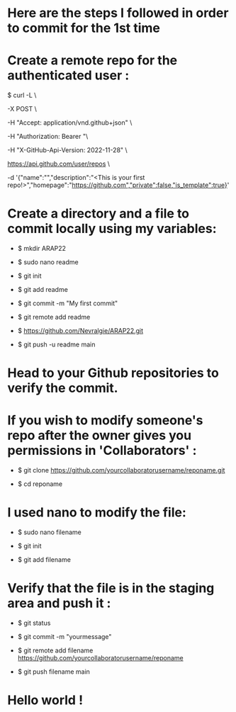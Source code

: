 # Here are the steps I followed in order to commit for the 1st time
# Create a remote repo for the authenticated user : 
$ curl -L \ 

  -X POST \ 

  -H "Accept: application/vnd.github+json" \ 

  -H "Authorization: Bearer <YOUR-TOKEN>"\ 

  -H "X-GitHub-Api-Version: 2022-11-28" \ 

  https://api.github.com/user/repos \ 

  -d '{"name":"<your-Reponame>","description":"<This is your first repo!>","homepage":"https://github.com","private":false,"is_template":true}'

# Create a directory and a file to commit locally using my variables:

- $ mkdir ARAP22

- $ sudo nano readme

- $ git init

- $ git add readme

- $ git commit -m "My first commit" 

- $ git remote add readme 

- $ https://github.com/Nevralgie/ARAP22.git

- $ git push -u readme main

# Head to your Github repositories to verify the commit.

# If you wish to modify someone's repo after the owner gives you permissions in 'Collaborators' :

- $ git clone https://github.com/yourcollaboratorusername/reponame.git

- $ cd reponame

# I used nano to modify the file:

- $ sudo nano filename

- $ git init 

- $ git add filename

# Verify that the file is in the staging area and push it :

- $ git status   

- $ git commit -m "yourmessage" 

- $ git remote add filename https://github.com/yourcollaboratorusername/reponame

- $ git push filename main

# Hello world !
